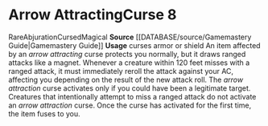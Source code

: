 ﻿---
element: null
id: '1'
level: '8'
name: Arrow Attracting
rarity: Rare
rus_type_level: null
saving_throw: null
school: Abjuration
source: '[[DATABASE/source/Gamemastery Guide|Gamemastery Guide]]'
trait:
- '[[DATABASE/trait/Abjuration|Abjuration]]'
- '[[DATABASE/trait/Cursed|Cursed]]'
- '[[DATABASE/trait/Magical|Magical]]'
- '[[DATABASE/trait/Rare|Rare]]'
type: Curse
usage: curses armor or shield

---
# Arrow Attracting<span class="item-type">Curse 8</span>

<span class="trait-rare item-trait">Rare</span><span class="item-trait">Abjuration</span><span class="item-trait">Cursed</span><span class="item-trait">Magical</span>
**Source** [[DATABASE/source/Gamemastery Guide|Gamemastery Guide]]
**Usage** curses armor or shield
An item affected by an _arrow attracting_ curse protects you normally, but it draws ranged attacks like a magnet. Whenever a creature within 120 feet misses with a ranged attack, it must immediately reroll the attack against your AC, affecting you depending on the result of the new attack roll. The _arrow attraction_ curse activates only if you could have been a legitimate target. Creatures that intentionally attempt to miss a ranged attack do not activate an _arrow attraction_ curse. Once the curse has activated for the first time, the item fuses to you.